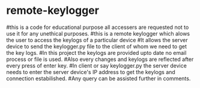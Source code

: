 # remote-keylogger
#this is a code for educational purpose all accessers are requested not to use it for any unethical purposes.
#this is a remote keylogger which alows the user to access the keylogs of a particular device
#It allows the server device to send the keylogger.py file to the client of whom we need to get the key logs.
#In this project the keylogs are provided upto date no email process or file is used.
#Also every changes and keylogs are reflected after every press of enter key.
#In client or say keylogger.py the server device needs to enter the server device's IP address to get the keylogs and connection estabilished.
#Any query can be assisted further in comments.
